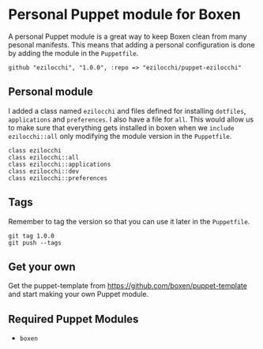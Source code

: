 # Personal Puppet module for Boxen

A personal Puppet module is a great way to keep Boxen clean from many
pesonal manifests.
This means that adding a personal configuration is done by adding the module in
the `Puppetfile`.

```
github "ezilocchi", "1.0.0", :repo => "ezilocchi/puppet-ezilocchi"
```

## Personal module

I added a class named `ezilocchi` and files defined for installing `dotfiles`,
`applications` and `preferences`.
I also have a file for `all`. This would allow us to make sure that everything
gets installed in boxen when we `include ezilocchi::all` only modifying the
module version in the `Puppetfile`.

```
class ezilocchi
class ezilocchi::all
class ezilocchi::applications
class ezilocchi::dev
class ezilocchi::preferences

```

## Tags

Remember to tag the version so that you can use it later in the `Puppetfile`.

```
git tag 1.0.0
git push --tags
```

## Get your own

Get the puppet-template from https://github.com/boxen/puppet-template and start
making your own Puppet module.

## Required Puppet Modules

* `boxen`

